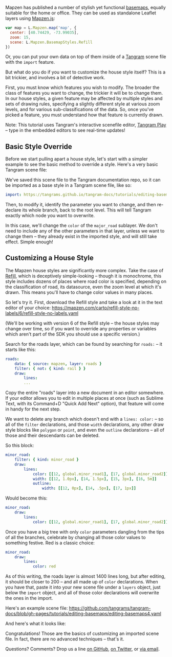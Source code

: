 <link rel='stylesheet' href='https://tangrams.github.io/tangram-docs/css/tutorial-embeds.css'>

Mapzen has published a number of stylish yet functional [basemaps](https://mapzen.com/products/maps/), equally suitable for the home or office. They can be used as standalone Leaflet layers using [Mapzen.js](https://mapzen.com/documentation/mapzen-js/):

```javascript
var map = L.Mapzen.map('map', {
  center: [40.74429, -73.99035],
  zoom: 15,
  scene: L.Mapzen.BasemapStyles.Refill
})
```

Or, you can put your own data on top of them inside of a [Tangram](https://mapzen.com/products/tangram/) scene file with the `import` feature.

<div class="play-embed" source="https://precog.mapzen.com/tangrams/tangram-play/master/embed/?go=👌&scene=https://tangrams.github.io/tangram-docs/tutorials/editing-basemaps/editing-basemaps1.yaml&lines=1#5/38.720/-79.717"></div>

But what do you do if you want to customize the house style itself? This is a bit trickier, and involves a bit of detective work.

First, you must know which features you wish to modify. The broader the class of features you want to change, the trickier it will be to change them. In our house styles, a given feature may be affected by multiple styles and sets of drawing rules, specifying a slightly different style at various zoom levels, and for various sub-classifications of the data. So, once you've picked a feature, you must understand how that feature is currently drawn.

<div class="alert alert-info" role="alert">Note: This tutorial uses Tangram's interactive scenefile editor, <a href="https://mapzen.com/tangram/play/">Tangram Play</a> – type in the embedded editors to see real-time updates!</div>

## Basic Style Override

Before we start pulling apart a house style, let's start with a simpler example to see the basic method to override a style. Here's a very basic Tangram scene file:

<div class="play-embed" source="https://precog.mapzen.com/tangrams/tangram-play/master/embed/?go=👌&scene=https://tangrams.github.io/tangram-docs/tutorials/editing-basemaps/simple-basemap.yaml#11.8002/41.3381/69.2698"></div>

We've saved this scene file to the Tangram documentation repo, so it can be imported as a base style in a Tangram scene file, like so:

```yaml
import: https://tangrams.github.io/tangram-docs/tutorials/editing-basemaps/simple-basemap.yaml
```

Then, to modify it, identify the parameter you want to change, and then re-declare its whole branch, back to the root level. This will tell Tangram exactly which node you want to overwrite.

In this case, we'll change the `color` of the `major_road` sublayer. We don't need to include any of the other parameters in that layer, unless we want to change them – they already exist in the imported style, and will still take effect. Simple enough!

<div class="play-embed" source="https://precog.mapzen.com/tangrams/tangram-play/master/embed/?go=👌&scene=https://tangrams.github.io/tangram-docs/tutorials/editing-basemaps/editing-basemaps3.yaml#11.8002/41.3381/69.2698"></div>

## Customizing a House Style

The Mapzen house styles are significantly more complex. Take the case of [Refill](https://github.com/tangrams/refill-style), which is deceptively simple-looking – though it is monochrome, this style includes dozens of places where road color is specified, depending on the classification of road, its datasource, even the zoom level at which it's drawn. This means you'll have to change color values in many places.

So let's try it. First, download the Refill style and take a look at it in the text editor of your choice: https://mapzen.com/carto/refill-style-no-labels/6/refill-style-no-labels.yaml

(We'll be working with version 6 of the Refill style – the house styles may change over time, so if you want to override any properties or variables which aren't part of the SDK you should use a specific version.)

Search for the roads layer, which can be found by searching for `roads:` – it starts like this:

```yaml
roads:
    data: { source: mapzen, layer: roads }
    filter: { not: { kind: rail } }
    draw:
        lines:
        ...
```

Copy the entire "roads" layer into a new document in an editor somewhere. If your editor allows you to edit in multiple places at once (such as Sublime Text, with its Command+D "Quick Add Next" option), that feature will come in handy for the next step.

We want to delete any branch which doesn't end with a `lines: color:` – so all of the `filter` declarations, and those `width` declarations, any other draw style blocks like `polygon` or `point`, and even the `outline` declarations – all of those and their descendants can be deleted.

So this block:

```yaml
minor_road:
    filter: { kind: minor_road }
    draw:
        lines:
            color: [[12, global.minor_road1], [17, global.minor_road2]]
            width: [[12, 1.0px], [14, 1.5px], [15, 3px], [16, 5m]]
            outline:
                width: [[12, 0px], [14, .5px], [17, 1px]]
```

Would become this:

```yaml
minor_road:
    draw:
        lines:
            color: [[12, global.minor_road1], [17, global.minor_road2]]
```

Once you have a big tree with only `color` parameters dangling from the tips of all the branches, celebrate by changing all those color values to something festive. Red is a classic choice:

```yaml
minor_road:
    draw:
        lines:
            color: red
```

As of this writing, the roads layer is almost 1400 lines long, but after editing, it should be closer to 200 – and all made up of `color` declarations. When you have that, paste it into your new scene file under a `layers` object, just below the `import` object, and all of those color declarations will overwrite the ones in the import.

Here's an example scene file: https://github.com/tangrams/tangram-docs/blob/gh-pages/tutorials/editing-basemaps/editing-basemaps4.yaml

And here's what it looks like:

<div class="play-embed" source="https://precog.mapzen.com/tangrams/tangram-play/master/embed/?go=👌&scene=https://tangrams.github.io/tangram-docs/tutorials/editing-basemaps/editing-basemaps4.yaml#11.8002/41.3381/69.2698"></div>

Congratulations! Those are the basics of customizing an imported scene file. In fact, there are no advanced techniques – that's it.

Questions? Comments? Drop us a line [on GitHub](http://github.com/tangrams/tangram/issues), [on Twitter](http://twitter.com/tangramjs), or [via email](mailto:tangram@mapzen.com).

<script src='https://tangrams.github.io/tangram-docs/src/tutorial-embeds.js'></script>
